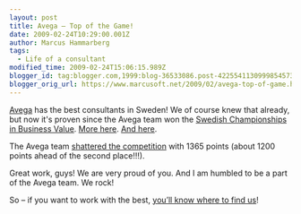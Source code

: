 ```yaml
---
layout: post
title: Avega – Top of the Game!
date: 2009-02-24T10:29:00.001Z
author: Marcus Hammarberg
tags:
  - Life of a consultant
modified_time: 2009-02-24T15:06:15.989Z
blogger_id: tag:blogger.com,1999:blog-36533086.post-4225541130999854573
blogger_orig_url: https://www.marcusoft.net/2009/02/avega-top-of-game.html
---
```


[Avega](http://www.avegagroup.se) has the best consultants in Sweden! We of course knew that already, but now it's proven since the Avega team won the [Swedish Championships in Business Value](http://www.agical.se/geeknight_awards.html). [More here](http://computersweden.idg.se/2.2683/1.211782/sm-i-affarsnytta). [And here](http://computersweden.idg.se/2.2683/1.214199/har-ar-sverigemastarna-i-affarsnytta?utm_source=webb&utm_medium=senaste_box).

The Avega team [shattered the competition](http://blog.avegagroup.se/JoakimSunden/archive/2009/02/23/sm-i-affarsnytta-vi-vann.aspx) with 1365 points (about 1200 points ahead of the second place!!!).

Great work, guys! We are very proud of you. And I am humbled to be a part of the Avega team. We rock!

So – if you want to work with the best, [you’ll know where to find us](http://avegagroup.se/Arbeta-hos-Avega/)!
